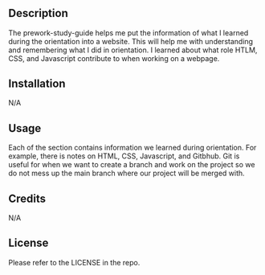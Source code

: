# <Prework-Study-Guide>

## Description

The prework-study-guide helps me put the information of what I learned during the orientation into a website. This will help me with understanding and remembering what I did in orientation. I learned about what role HTLM, CSS, and Javascript contribute to when working on a webpage.

## Installation

N/A

## Usage
Each of the section contains information we learned during orientation. For example, there is notes on HTML, CSS, Javascript, and Gitbhub. Git is useful for when we want to create a branch and work on the project so we do not mess up the main branch where our project will be merged with. 

## Credits

N/A

## License

Please refer to the LICENSE in the repo.